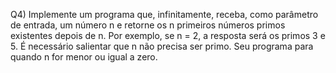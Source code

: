Q4) Implemente um programa que, infinitamente, receba, como parâmetro de entrada, um número
n e retorne os n primeiros números primos existentes depois de n. Por exemplo, se n = 2, a
resposta será os primos 3 e 5. É necessário salientar que n não precisa ser primo. Seu programa
para quando n for menor ou igual a zero.
